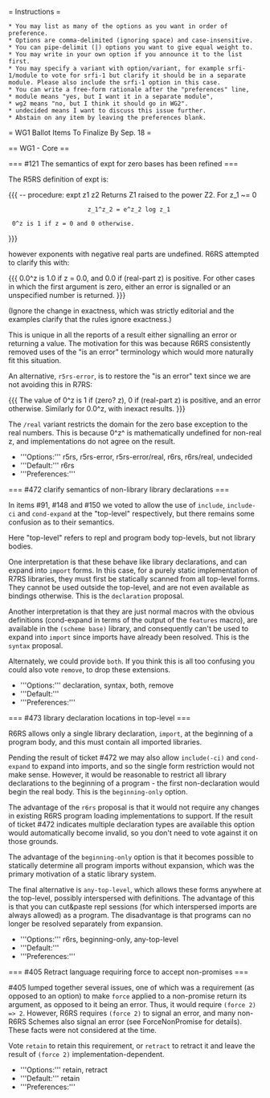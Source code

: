 = Instructions =

    * You may list as many of the options as you want in order of preference.
    * Options are comma-delimited (ignoring space) and case-insensitive.
    * You can pipe-delimit (|) options you want to give equal weight to.
    * You may write in your own option if you announce it to the list first.
    * You may specify a variant with option/variant, for example srfi-1/module to vote for srfi-1 but clarify it should be in a separate module. Please also include the srfi-1 option in this case.
    * You can write a free-form rationale after the "preferences" line,
    * module means "yes, but I want it in a separate module",
    * wg2 means "no, but I think it should go in WG2".
    * undecided means I want to discuss this issue further.
    * Abstain on any item by leaving the preferences blank. 

= WG1 Ballot Items To Finalize By Sep. 18 =

== WG1 - Core ==

=== #121 The semantics of expt for zero bases has been refined ===

The R5RS definition of expt is:

{{{
 -- procedure: expt z1 z2
     Returns Z1 raised to the power Z2.  For z_1 ~= 0

                          z_1^z_2 = e^z_2 log z_1

     0^z is 1 if z = 0 and 0 otherwise.
}}}

however exponents with negative real parts are undefined.
R6RS attempted to clarify this with:

{{{
     0.0^z is 1.0 if z = 0.0, and 0.0 if (real-part z) is positive.
     For other cases in which the first argument is zero, either
     an error is signalled or an unspecified number is returned.
}}}

(Ignore the change in exactness, which was strictly editorial
and the examples clarify that the rules ignore exactness.)

This is unique in all the reports of a result either
signalling an error or returning a value.  The motivation
for this was because R6RS consistently removed uses of the
"is an error" terminology which would more naturally fit
this situation.

An alternative, `r5rs-error`, is to restore the "is an error"
text since we are not avoiding this in R7RS:

{{{
     The value of 0^z is 1 if (zero? z), 0 if (real-part z)
     is positive, and an error otherwise.  Similarly for 0.0^z,
     with inexact results.
}}}

The `/real` variant restricts the domain for the zero
base exception to the real numbers.  This is because
0^z^ is mathematically undefined for non-real z, and
implementations do not agree on the result.

  * '''Options:''' r5rs, r5rs-error, r5rs-error/real, r6rs, r6rs/real, undecided
  * '''Default:''' r6rs
  * '''Preferences:''' 

=== #472 clarify semantics of non-library library declarations ===

In items #91, #148 and #150 we voted to allow the
use of `include`, `include-ci` and `cond-expand`
at the "top-level" respectively, but there remains
some confusion as to their semantics.

Here "top-level" refers to repl and program body
top-levels, but not library bodies.

One interpretation is that these behave like library
declarations, and can expand into `import` forms.
In this case, for a purely static implementation of
R7RS libraries, they must first be statically scanned
from all top-level forms.  They cannot be used
outside the top-level, and are not even available
as bindings otherwise.  This is the `declaration`
proposal.

Another interpretation is that they are just normal
macros with the obvious definitions (cond-expand
in terms of the output of the `features` macro),
are available in the `(scheme base)` library, and
consequently can't be used to expand into `import`
since imports have already been resolved.  This is
the `syntax` proposal.

Alternately, we could provide `both`.  If you think
this is all too confusing you could also vote `remove`,
to drop these extensions.

  * '''Options:''' declaration, syntax, both, remove
  * '''Default:''' 
  * '''Preferences:''' 

=== #473 library declaration locations in top-level ===

R6RS allows only a single library declaration, `import`,
at the beginning of a program body, and this must
contain all imported libraries.

Pending the result of ticket #472 we may also allow
`include(-ci)` and `cond-expand` to expand into
imports, and so the single form restriction would not
make sense.  However, it would be reasonable to
restrict all library declarations to the beginning of
a program - the first non-declaration would begin
the real body.  This is the `beginning-only` option.

The advantage of the `r6rs` proposal is that it would
not require any changes in existing R6RS program
loading implementations to support.  If the result of
ticket #472 indicates multiple declaration types are
available this option would automatically become
invalid, so you don't need to vote against it on those
grounds.

The advantage of the `beginning-only` option is
that it becomes possible to statically determine
all program imports without expansion, which was
the primary motivation of a static library system.

The final alternative is `any-top-level`, which
allows these forms anywhere at the top-level,
possibly interspersed with definitions.  The advantage
of this is that you can cut&paste repl sessions
(for which interspersed imports are always allowed)
as a program.  The disadvantage is that programs
can no longer be resolved separately from expansion.

  * '''Options:''' r6rs, beginning-only, any-top-level
  * '''Default:''' 
  * '''Preferences:''' 

=== #405 Retract language requiring force to accept non-promises ===

#405 lumped together several issues, one of which was a requirement
(as opposed to an option) to make `force` applied to a non-promise
return its argument, as opposed to it being an error.  Thus, it would
require `(force 2) => 2`.  However, R6RS
requires `(force 2)` to signal an error, and many non-R6RS Schemes also
signal an error (see ForceNonPromise for details).  These facts were not
considered at the time.

Vote `retain` to retain this requirement, or `retract` to retract it
and leave the result of `(force 2)` implementation-dependent.

  * '''Options:''' retain, retract
  * '''Default:''' retain
  * '''Preferences:''' 
